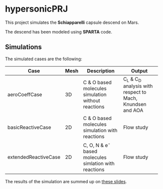 # hypersonicPRJ

This project simulates the **Schiapparelli** capsule descend on Mars. 

The descend has been modeled using **SPARTA** code. 

## Simulations

The simulated cases are the following:

| Case 		| Mesh 	| Description  					| Output 						   |
|---		|--- 	|---						|---							   |
| aeroCoeffCase | 3D	| C \& O based molecules simulation without reactions	| C<sub>L</sub> \& C<sub>D</sub> analysis with respect to Mach, Knundsen and AOA |
| basicReactiveCase     | 2D	| C \& O based molecules simulation with reactions	                | Flow study |
| extendedReactiveCase	| 2D	| C, O, N \& e<sup>-</sup> based molecules simlation with reactions	| Flow study |

The results of the simulation are summed up on [these slides](https://github.com/antoniopucciarelli/hypersonicPRJ/blob/main/latex/main.pdf).

